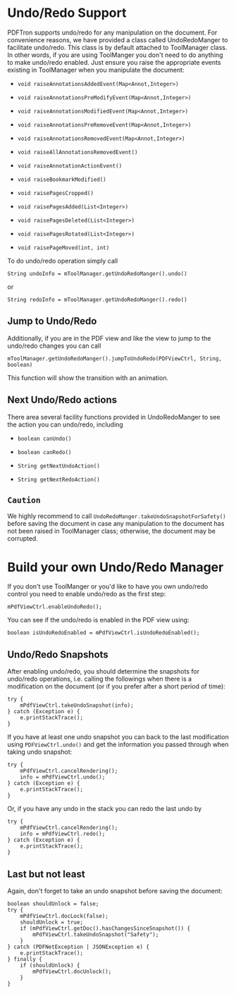 # Undo/Redo Support 

PDFTron supports undo/redo for any manipulation on the document. For convenience reasons, we have provided a class called UndoRedoManger to facilitate undo/redo. This class is by default attached to ToolManager class. In other words, if you are using ToolManger you don't need to do anything to make undo/redo enabled. Just ensure you raise the appropriate events existing in ToolManager when you manipulate the document:

- `void raiseAnnotationsAddedEvent(Map<Annot,Integer>)`

- `void raiseAnnotationsPreModifyEvent(Map<Annot,Integer>)`

- `void raiseAnnotationsModifiedEvent(Map<Annot,Integer>)`

- `void raiseAnnotationsPreRemoveEvent(Map<Annot,Integer>)`

- `void raiseAnnotationsRemovedEvent(Map<Annot,Integer>)`

- `void raiseAllAnnotationsRemovedEvent()`

- `void raiseAnnotationActionEvent()`

- `void raiseBookmarkModified()`

- `void raisePagesCropped()`

- `void raisePagesAdded(List<Integer>)`

- `void raisePagesDeleted(List<Integer>)`

- `void raisePagesRotated(List<Integer>)`

- `void raisePageMoved(int, int)`

To do undo/redo operation simply call

``` android
String undoInfo = mToolManager.getUndoRedoManger().undo()
```
or
``` android
String redoInfo = mToolManager.getUndoRedoManger().redo()
```

## Jump to Undo/Redo
Additionally, if you are in the PDF view and like the view to jump to the undo/redo changes you can call
``` android
mToolManager.getUndoRedoManger().jumpToUndoRedo(PDFViewCtrl, String, boolean)
```
This function will show the transition with an animation.

## Next Undo/Redo actions
There area several facility functions provided in UndoRedoManger to see the action you can undo/redo, including

- `boolean canUndo()`

- `boolean canRedo()`

- `String getNextUndoAction()`

- `String getNextRedoAction()`

## `Caution`
We highly recommend to call `UndoRedoManger.takeUndoSnapshotForSafety()` before saving the document in case any manipulation to the document has not been raised in ToolManager class; otherwise, the document may be corrupted.

# Build your own Undo/Redo Manager
If you don't use ToolManger or you'd like to have you own undo/redo control you need to enable undo/redo as the first step:
``` android
mPdfViewCtrl.enableUndoRedo();
```
You can see if the undo/redo is enabled in the PDF view using:
``` android
boolean isUndoRedoEnabled = mPdfViewCtrl.isUndoRedoEnabled();
```

## Undo/Redo Snapshots
After enabling undo/redo, you should determine the snapshots for undo/redo operations, i.e. calling the followings when there is a modification on the document (or if you prefer after a short period of time):

``` android
try {
    mPdfViewCtrl.takeUndoSnapshot(info);
} catch (Exception e) {
    e.printStackTrace();
}
```

If you have at least one undo snapshot you can back to the last modification using `PDFViewCtrl.undo()` and get the information you passed through when taking undo snapshot:

``` android
try {
    mPdfViewCtrl.cancelRendering();
    info = mPdfViewCtrl.undo();
} catch (Exception e) {
    e.printStackTrace();
}
```

Or, if you have any undo in the stack you can redo the last undo by

``` android
try {
    mPdfViewCtrl.cancelRendering();
    info = mPdfViewCtrl.redo();
} catch (Exception e) {
    e.printStackTrace();
}
```

## Last but not least
Again, don't forget to take an undo snapshot before saving the document:

``` android
boolean shouldUnlock = false;
try {
    mPdfViewCtrl.docLock(false);
    shouldUnlock = true;
    if (mPdfViewCtrl.getDoc().hasChangesSinceSnapshot()) {
        mPdfViewCtrl.takeUndoSnapshot("Safety");
    }
} catch (PDFNetException | JSONException e) {
    e.printStackTrace();
} finally {
    if (shouldUnlock) {
        mPdfViewCtrl.docUnlock();
    }
}
```
